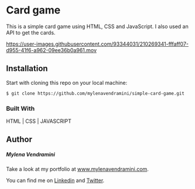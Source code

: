 # Card game

This is a simple card game using HTML, CSS and JavaScript. I also used an API to get the cards.



https://user-images.githubusercontent.com/93344031/210269341-fffaff07-d955-41f6-a962-09ee36b0a961.mov



## Installation

Start with cloning this repo on your local machine:

```bash
$ git clone https://github.com/mylenavendramini/simple-card-game.git
```

### Built With

HTML | CSS | JAVASCRIPT

## Author

##### Mylena Vendramini

Take a look at my portfolio at www.mylenavendramini.com.

You can find me on [Linkedin](https://www.linkedin.com/in/mylenavendramini/) and [Twitter](https://twitter.com/mmvendramini).
